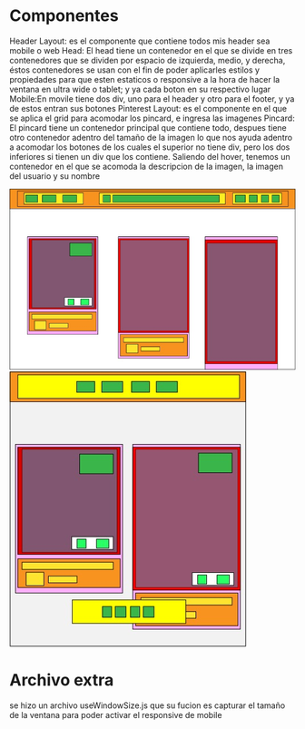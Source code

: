 # Componentes

Header Layout: es el componente que contiene todos mis header sea mobile o web
Head: El head tiene un contenedor en el que se divide en tres contenedores que se dividen por espacio de izquierda, medio, y derecha, éstos contenedores se usan con el fin de poder aplicarles estilos y propiedades para que esten estaticos o responsive a la hora de hacer la ventana en ultra wide o tablet; y ya cada boton en su respectivo lugar
Mobile:En movile tiene dos div, uno para el header y otro para el footer, y ya de estos entran sus botones
Pinterest Layout: es el componente en el que se aplica el grid para acomodar los pincard, e ingresa las imagenes
Pincard: El pincard tiene un contenedor principal que contiene todo, despues tiene otro contenedor adentro del tamaño de la imagen lo que nos ayuda adentro a acomodar los botones de los cuales el superior no tiene div, pero los dos inferiores si tienen un div que los contiene. Saliendo del hover, tenemos un contenedor en el que se acomoda la descripcion de la imagen, la imagen del usuario y su nombre

<img src="./src/justificacion/1.jpeg" 
alt="justificacion_1">
<img src="./src/justificacion/2.jpeg" alt="justificacion_2">

# Archivo extra

se hizo un archivo useWindowSize.js que su fucion es capturar el tamaño de la ventana para poder activar el responsive de mobile
